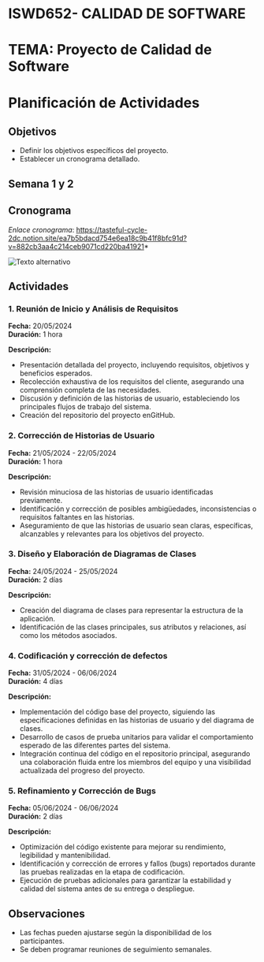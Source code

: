# ISWD652- CALIDAD DE SOFTWARE

# TEMA: Proyecto de Calidad de Software

# Planificación de Actividades
## Objetivos
- Definir los objetivos específicos del proyecto.
- Establecer un cronograma detallado.

## Semana 1 y 2
## Cronograma

*Enlace cronograma*: https://tasteful-cycle-2dc.notion.site/ea7b5bdacd754e6ea18c9b41f8bfc91d?v=882cb3aa4c214ceb9071cd220ba41921*

![Texto alternativo](./images/cronograma-V3.jpeg)

## Actividades

### 1. Reunión de Inicio y Análisis de Requisitos
**Fecha:** 20/05/2024  
**Duración:** 1 hora  

**Descripción:**
- Presentación detallada del proyecto, incluyendo requisitos, objetivos y beneficios esperados.
- Recolección exhaustiva de los requisitos del cliente, asegurando una comprensión completa de las necesidades.
- Discusión y definición de las historias de usuario, estableciendo los principales flujos de trabajo del sistema.
- Creación del repositorio del proyecto enGitHub.

### 2. Corrección de Historias de Usuario
**Fecha:** 21/05/2024  -  22/05/2024  
**Duración:** 1 hora  

**Descripción:**
- Revisión minuciosa de las historias de usuario identificadas previamente.
- Identificación y corrección de posibles ambigüedades, inconsistencias o requisitos faltantes en las historias.
- Aseguramiento de que las historias de usuario sean claras, específicas, alcanzables y relevantes para los objetivos del proyecto.

### 3. Diseño y Elaboración de Diagramas de Clases
**Fecha:** 24/05/2024 - 25/05/2024  
**Duración:** 2 días

**Descripción:**
- Creación del diagrama de clases para representar la estructura de la aplicación.
- Identificación de las clases principales, sus atributos y relaciones, así como los métodos asociados.

### 4. Codificación y corrección de defectos
**Fecha:** 31/05/2024 - 06/06/2024  
**Duración:** 4 días  

**Descripción:**
- Implementación del código base del proyecto, siguiendo las especificaciones definidas en las historias de usuario y del diagrama de clases.
- Desarrollo de casos de prueba unitarios para validar el comportamiento esperado de las diferentes partes del sistema.
- Integración continua del código en el repositorio principal, asegurando una colaboración fluida entre los miembros del equipo y una visibilidad actualizada del progreso del proyecto.

### 5. Refinamiento y Corrección de Bugs
**Fecha:** 05/06/2024 - 06/06/2024  
**Duración:** 2 días  

**Descripción:**
- Optimización del código existente para mejorar su rendimiento, legibilidad y mantenibilidad.
- Identificación y corrección de errores y fallos (bugs) reportados durante las pruebas realizadas en la etapa de codificación.
- Ejecución de pruebas adicionales para garantizar la estabilidad y calidad del sistema antes de su entrega o despliegue.
## Observaciones
- Las fechas pueden ajustarse según la disponibilidad de los participantes.
- Se deben programar reuniones de seguimiento semanales.

